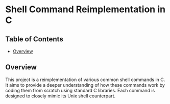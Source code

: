 # Shell Command Reimplementation in C


## Table of Contents

- [Overview](#overview)







## Overview

This project is a reimplementation of various common shell commands in C. It aims to provide a deeper understanding of how these commands work by coding them from scratch using standard C libraries. Each command is designed to closely mimic its Unix shell counterpart.
